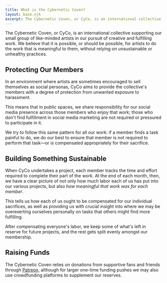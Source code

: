 ```yaml
---
title: What is the Cybernetic Coven?
layout: base.njk
excerpt: The Cybernetic Coven, or CyCo, is an international collective supporting our small group of like-minded artists in our pursuit of creative and fulfilling work.
---
```


The Cybernetic Coven, or CyCo, is an international collective supporting our small group of like-minded artists in our pursuit of creative and fulfilling work. We believe that it is possible, or should be possible, for artists to do the work that is meaningful to them, without relying on unsustainable or unhealthy practices.

## Protecting Our Members
In an environment where artists are sometimes encouraged to sell themselves as social personas, CyCo aims to provide the collective's members with a degree of protection from unwanted exposure to harassment.

This means that in public spaces, we share responsibility for our social media presence across those members who enjoy that work; those who don't find fulfillment in social media marketing are not required or pressured to participate in it.

We try to follow this same pattern for all our work: if a member finds a task painful to do, we do our best to ensure that member is not required to perform that task—or is compensated appropriately for their sacrifice.

## Building Something Sustainable
When CyCo undertakes a project, each member tracks the time and effort required to complete their part of the work. At the end of each month, then, we have a clear picture of not only how much labor each of us has put into our various projects, but also *how meaningful that work was for each member*.

This tells us how each of us ought to be compensated for our individual sacrifices, as well as providing us with crucial insight into where we may be overexerting ourselves personally on tasks that others might find more fulfilling.

After compensating everyone's labor, we keep some of what's left in reserve for future projects, and the rest gets split evenly amongst our membership.

## Raising Funds
The Cybernetic Coven relies on donations from supportive fans and friends through [Patreon](https://www.patreon.com/CyberneticCoven), although for larger one-time funding pushes we may also use crowdfunding platforms to supplement our reserves.